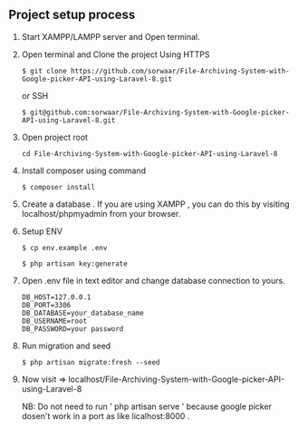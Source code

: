 
## Project setup process
1. Start XAMPP/LAMPP server and Open terminal.
2. Open terminal and Clone the project Using HTTPS

    ```
   $ git clone https://github.com/sorwaar/File-Archiving-System-with-Google-picker-API-using-Laravel-8.git
    ```
    or SSH
    ```
   $ git@github.com:sorwaar/File-Archiving-System-with-Google-picker-API-using-Laravel-8.git
    ```
3. Open project root

    ```
    cd File-Archiving-System-with-Google-picker-API-using-Laravel-8
    ```
4. Install composer using command

    ```
   $ composer install
    ``` 
5. Create a database . 
    If you are using XAMPP , you can do this by visiting localhost/phpmyadmin from your browser.
4. Setup ENV

    ```
   $ cp env.example .env
   
   $ php artisan key:generate
    ``` 


5. Open .env file in text editor and change database connection to yours.

    ```
    DB_HOST=127.0.0.1
    DB_PORT=3306
    DB_DATABASE=your_database_name
    DB_USERNAME=root
    DB_PASSWORD=your password
    ``` 
5. Run migration and seed

    ```
   $ php artisan migrate:fresh --seed
    ``` 
6. Now visit => localhost/File-Archiving-System-with-Google-picker-API-using-Laravel-8

    NB: Do not need to run ' php artisan serve '  because google picker dosen't work in a port as like licalhost:8000 . 
